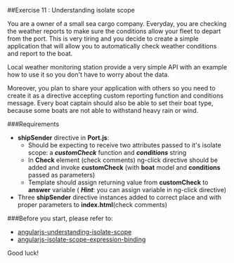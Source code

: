 ##Exercise 11 : Understanding isolate scope

You are a owner of a small sea cargo company. Everyday, you are checking the weather reports to make sure the conditions allow your fleet to depart from the port. 
This is very tiring and you decide to create a simple application that will allow you to automatically check weather conditions and report to the boat.

Local weather monitoring station provide a very simple API with an example how to use it so you don't have to worry about the data.

Moreover, you plan to share your application with others so you need to create it as a directive accepting custom reporting function and conditions message. 
Every boat captain should also be able to set their boat type, because some boats are not able to withstand heavy rain or wind.

###Requirements

* **shipSender** directive in **Port.js**:
	* Should be expecting to receive two attributes passed to it's isolate scope: a ***customCheck*** function and ***conditions*** string
	* In **Check** element (check comments) ng-click directive should be added and invoke **customCheck** (with **boat** model and **conditions** passed as parameters)
	* Template should assign returning value from **customCheck** to **answer** variable ( ***Hint***: you can assign variable in ng-click directive)
* Three **shipSender** directive instances added to correct place and with proper parameters to **index.html**(check comments)


###Before you start, please refer to:
* [angularjs-understanding-isolate-scope](https://egghead.io/lessons/angularjs-understanding-isolate-scope)
* [angularjs-isolate-scope-expression-binding](https://egghead.io/lessons/angularjs-isolate-scope-expression-binding)


Good luck!
